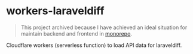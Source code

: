 # workers-laraveldiff

> This project archived because I have achieved an ideal situation for maintain backend and frontend in [monorepo](github.com/senkulabs/laraveldiff.org).

Cloudflare workers (serverless function) to load API data for laraveldiff.
